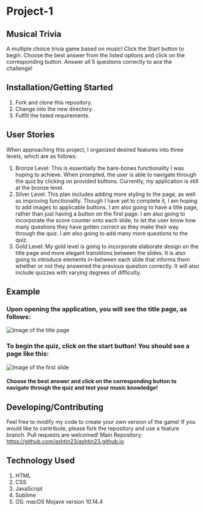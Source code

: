 # Project-1
## Musical Trivia
A multiple choice trivia game based on music! Click the Start button to begin. Choose the best answer from the listed options and click on the corresponding button. Answer all 5 questions correctly to ace the challenge!
## Installation/Getting Started
1) Fork and clone this repository.
2) Change into the new directory.
3) Fulfill the listed requirements.
## User Stories
When approaching this project, I organized desired features into three levels, which are as follows:
1) Bronze Level: This is essentially the bare-bones functionality I was hoping to achieve. When prompted, the user is able to navigate through the quiz by clicking on provided buttons. Currently, my application is still at the bronze level. 
2) Silver Level: This plan includes adding more styling to the page, as well as improving functionality. Though I have yet to complete it, I am hoping to add images to applicable buttons. I am also going to have a title page, rather than just having a button on the first page. I am also going to incorporate the score counter onto each slide, to let the user know how many questions they have gotten correct as they make their way through the quiz. I am also going to add many more questions to the quiz.
3) Gold Level: My gold level is going to incorporate elaborate design on the title page and more elegant transitions between the slides. It is also going to introduce elements in-between each slide that informs them whether or not they answered the previous question correctly. It will also include quizzes with varying degrees of difficulty.
## Example
### Upon opening the application, you will see the title page, as follows:
![Image of the title page](https://i.imgur.com/gKAp98L.png)
### To begin the quiz, click on the start button! You should see a page like this:
![Image of the first slide](https://i.imgur.com/YRLtLdZ.png)
#### Choose the best answer and click on the corresponding button to navigate through the quiz and test your music knowledge!



## Developing/Contributing
Feel free to modify my code to create your own version of the game! If you would like to contribute, please fork the repository and use a feature branch. Pull requests are welcomed!
Main Repository: https://github.com/ashtin23/ashtin23.github.io
## Technology Used
1) HTML 
2) CSS 
3) JavaScript
4) Sublime
5) OS: macOS Mojave version 10.14.4

